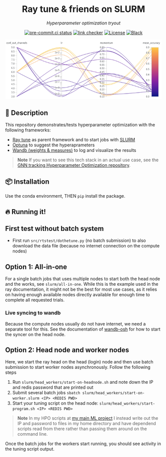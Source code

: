 <div align="center">
<h1>Ray tune & friends on SLURM</h1>
<p><em>Hyperparameter optimization tryout</em></p>
<p><a href="https://results.pre-commit.ci/latest/github/klieret/ray-tune-slurm-test/main"><img src="https://results.pre-commit.ci/badge/github/klieret/ray-tune-slurm-test/main.svg" alt="pre-commit.ci status"></a>
<a href="https://github.com/klieret/ray-tune-slurm-test/actions"><img src="https://github.com/klieret/ray-tune-slurm-test/actions/workflows/test.yml/badge.svg" alt="link checker"></a>
<a href="https://github.com/klieret/ray-tune-slurm-test/blob/master/LICENSE.txt"><img src="https://img.shields.io/github/license/klieret/ray-tune-slurm-test" alt="License"></a>
<a href="https://github.com/python/black"><img src="https://img.shields.io/badge/code%20style-black-000000.svg" alt="Black"></a></p>
<img src="readme_assets/scrot.png"/>
</div>

## 📝 Description

This repository demonstrates/tests hyperparameter optimization with the following frameworks:

* [Ray tune][tune] as parent framework and to start jobs with [SLURM][slurm]
* [Optuna][optuna] to suggest the hyperaprameters
* [Wandb (weights & measures)][wandb] to log and visualize the results

> **Note**
> If you want to see this tech stack in an actual use case, see the [GNN tracking Hyperparameter Optimization repository][gnn-tracking-hpo].

## 📦 Installation

Use the conda environment, THEN `pip` install the package.

## 🔥 Running it!

## First test without batch system

* First run `src/rtstest/dothetune.py` (no batch submission) to also download the data file
  (because no internet connection on the compute nodes)

## Option 1: All-in-one

For a single batch jobs that uses multiple nodes to start both the head node and the works, see
`slurm/all-in-one`. While this is the example used in the ray documentation, it might not be
the best for most use cases, as it relies on having enough available nodes directly available
for enough time to complete all requested trials.

### Live syncing to wandb

Because the compute nodes usually do not have internet, we need a separate tool for this.
See the documentation of [wandb-osh] for how to start the syncer on the head node.

## Option 2: Head node and worker nodes

Here, we start the ray head on the head (login) node and then use batch submission to start
worker nodes asynchronously.
Follow the following steps

1. Run `slurm/head_workers/start-on-headnode.sh` and note down the IP and redis password that are printed out
2. Submit several batch jobs `sbatch slurm/head_workers/start-on-worker.slurm <IP> <REDIS PWD>`
3. Start your tuning script on the head node: `slurm/head_workers/start-program.sh <IP> <REDIS PWD>`

> **Note**
> In my HPO scripts at [my main ML project][gnn-tracking-hpo] I instead write out the IP
> and password to files in my home directory and have dependend scripts read from there
> rather than passing them around on the command line.

Once the batch jobs for the workers start running, you should see activity in the tuning script output.

[tune]: https://docs.ray.io/en/master/tune/index.html
[tigergpu]: https://researchcomputing.princeton.edu/systems/tiger
[optuna]: https://optuna.org/
[wandb]: https://wandb.ai/site
[slurm]: https://slurm.schedmd.com/
[wandb-osh]: https://github.com/klieret/wandb-offline-sync-hook/
[gnn-tracking-hpo]: https://github.com/gnn-tracking/hyperparameter_optimization
